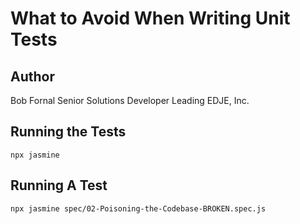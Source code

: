 # What to Avoid When Writing Unit Tests

## Author

Bob Fornal
Senior Solutions Developer
Leading EDJE, Inc.

## Running the Tests

```script
npx jasmine
```

## Running A Test

```script
npx jasmine spec/02-Poisoning-the-Codebase-BROKEN.spec.js
```
